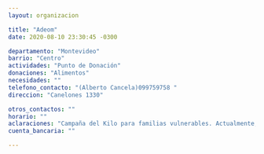 ```yaml
---
layout: organizacion

title: "Adeom"
date: 2020-08-10 23:30:45 -0300

departamento: "Montevideo"
barrio: "Centro"
actividades: "Punto de Donación"
donaciones: "Alimentos"
necesidades: ""
telefono_contacto: "(Alberto Cancela)099759758 "
direccion: "Canelones 1330"

otros_contactos: ""
horario: ""
aclaraciones: "Campaña del Kilo para familias vulnerables. Actualmente, están haciendo ollas en los barrios: Cerro, Colón, Manga y Borro"
cuenta_bancaria: ""

---
```

